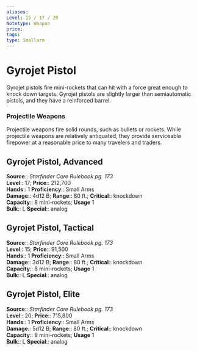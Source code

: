 ```yaml
---
aliases: 
Level: 15 / 17 / 20
Notetype: Weapon
price: 
tags: 
type: Smallarm
---
```


# Gyrojet Pistol

Gyrojet pistols fire mini-rockets that can hit with a force great enough to knock down targets. Gyrojet pistols are slightly larger than semiautomatic pistols, and they have a reinforced barrel.

### Projectile Weapons

Projectile weapons fire solid rounds, such as bullets or rockets. While projectile weapons are relatively antiquated, they provide serviceable firepower at a reasonable price to many travelers and traders.  

## Gyrojet Pistol, Advanced

**Source**:: _Starfinder Core Rulebook pg. 173_  
**Level**:: 17;
**Price**:: 212,700  
**Hands**:: 1
**Proficiency**:: Small Arms  
**Damage**:: 4d12 B; **Range**:: 80 ft.;
**Critical**:: knockdown  
**Capacity**:: 8 mini-rockets; **Usage** 1  
**Bulk**:: L
**Special**:: analog

## Gyrojet Pistol, Tactical

**Source**:: _Starfinder Core Rulebook pg. 173_  
**Level**:: 15;
**Price**:: 91,500  
**Hands**:: 1
**Proficiency**:: Small Arms  
**Damage**:: 3d12 B; **Range**:: 80 ft.;
**Critical**:: knockdown  
**Capacity**:: 8 mini-rockets; **Usage** 1  
**Bulk**:: L
**Special**:: analog

## Gyrojet Pistol, Elite

**Source**:: _Starfinder Core Rulebook pg. 173_  
**Level**:: 20;
**Price**:: 715,800  
**Hands**:: 1
**Proficiency**:: Small Arms  
**Damage**:: 5d12 B; **Range**:: 80 ft.;
**Critical**:: knockdown  
**Capacity**:: 8 mini-rockets; **Usage** 1  
**Bulk**:: L
**Special**:: analog
